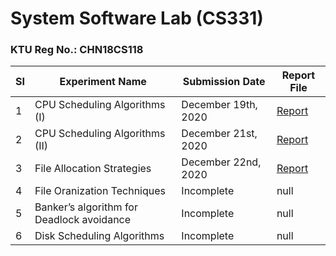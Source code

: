 # System Software Lab (CS331)

### KTU Reg No.: CHN18CS118

| SI  | Experiment Name                           | Submission Date     | Report File                                                                       |
| --- | ----------------------------------------- | ------------------- | --------------------------------------------------------------------------------- |
| 1   | CPU Scheduling Algorithms (I)             | December 19th, 2020 | [Report](https://github.com/ceccs18c59/cs331/blob/main/Experiment%201/report.pdf) |
| 2   | CPU Scheduling Algorithms (II)            | December 21st, 2020 | [Report](https://github.com/ceccs18c59/cs331/blob/main/Experiment%202/report.pdf) |
| 3   | File Allocation Strategies                | December 22nd, 2020 | [Report](https://github.com/ceccs18c59/cs331/blob/main/Experiment%203/report.pdf) |
| 4   | File Oranization Techniques               | Incomplete          | null                                                                              |
| 5   | Banker’s algorithm for Deadlock avoidance | Incomplete          | null                                                                              |
| 6   | Disk Scheduling Algorithms                | Incomplete          | null                                                                              |
